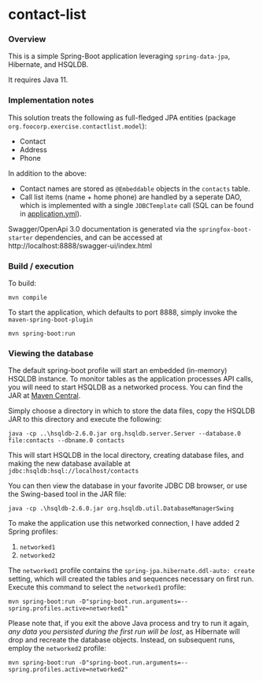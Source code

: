 # contact-list

### Overview
This is a simple Spring-Boot application leveraging `spring-data-jpa`, Hibernate, and HSQLDB.

It requires Java 11.

### Implementation notes
This solution treats the following as full-fledged JPA entities (package `org.foocorp.exercise.contactlist.model`):
- Contact
- Address
- Phone

In addition to the above:
- Contact names are stored as `@Embeddable` objects in the `contacts` table.
- Call list items (name + home phone) are handled by a seperate DAO, which
is implemented with a single `JDBCTemplate` call (SQL can be found in [application.yml](./application.yml)).
  
Swagger/OpenApi 3.0 documentation is generated via the `springfox-boot-starter`
dependencies, and can be accessed at http://localhost:8888/swagger-ui/index.html

### Build / execution

To build:
```shell
mvn compile
```


To start the application, which defaults to port 8888, simply invoke the `maven-spring-boot-plugin`

```shell
mvn spring-boot:run
```

### Viewing the database
The default spring-boot profile will start an embedded (in-memory) HSQLDB instance.  To monitor
tables as the application processes API calls, you will need to start HSQLDB as a networked
process.  You can find the JAR at [Maven Central](https://repo1.maven.org/maven2/org/hsqldb/hsqldb/2.6.0/hsqldb-2.6.0.jar).

Simply choose a directory in which to store the data files, copy the HSQLDB JAR to this
directory and execute the following:
```shell
java -cp ..\hsqldb-2.6.0.jar org.hsqldb.server.Server --database.0 file:contacts --dbname.0 contacts
```

This will start HSQLDB in the local directory, creating database files, and
making the new database available at `jdbc:hsqldb:hsql://localhost/contacts`

You can then view the database in your favorite JDBC DB browser, or use the Swing-based
tool in the JAR file:
```shell
java -cp .\hsqldb-2.6.0.jar org.hsqldb.util.DatabaseManagerSwing
```

To make the application use this networked connection, I have added 2 Spring profiles:
1. `networked1`
2. `networked2`

The `networked1` profile contains the `spring-jpa.hibernate.ddl-auto: create` setting, which
will created the tables and sequences necessary on first run.  Execute this command to
select the `networked1` profile:

```shell
mvn spring-boot:run -D"spring-boot.run.arguments=--spring.profiles.active=networked1"
```

Please note that, if you exit the above Java process and try to run it again, _any data you
persisted during the first run will be lost_, as Hibernate will drop and recreate the
database objects.  Instead, on subsequent runs, employ the `networked2` profile:

```shell
mvn spring-boot:run -D"spring-boot.run.arguments=--spring.profiles.active=networked2"
```
